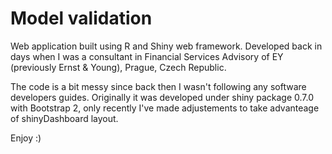 # Model validation 

Web application built using R and Shiny web framework.
Developed  back in days when I was a consultant in Financial Services Advisory of EY (previously Ernst & Young), Prague, Czech Republic.

The code is a bit messy since back then I wasn't following any software developers guides.
Originally it was developed under shiny package 0.7.0 with Bootstrap 2, only recently I've made adjustements to take advanteage of shinyDashboard layout. 

Enjoy :)
